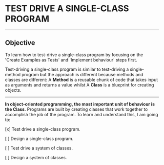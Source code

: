 # TEST DRIVE A SINGLE-CLASS PROGRAM

----

## Objective

To learn how to test-drive a single-class program by focusing on the 'Create Examples as Tests' and 'Implement behaviour' steps first.

Test-driving a single-class program is similar to test-driving a single-method program but the approach is different because methods and classes are different: A **Method** is a reusable chunk of code that takes input as arguments and returns a value whilst A **Class** is a blueprint for creating objects.

----

**In object-oriented programming, the most important unit of behaviour is the Class.** Programs are built by creating classes that work together to accomplish the job of the program.
To learn and understand this, I am going to:

[x] Test drive a single-class program.

[ ] Design a single-class program.

[ ] Test drive a system of classes.

[ ] Design a system of classes.
